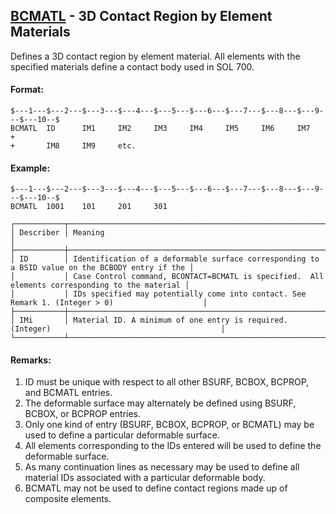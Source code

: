 ## [BCMATL](https://help.hexagonmi.com/bundle/MSC_Nastran_2022.4/page/Nastran_Combined_Book/qrg/bulkab/TOC.BCMATL.xhtml) - 3D Contact Region by Element Materials

Defines a 3D contact region by element material. All elements with the specified materials define a contact body used in SOL 700.

#### Format:

```nastran
$---1---$---2---$---3---$---4---$---5---$---6---$---7---$---8---$---9---$---10--$
BCMATL  ID      IM1     IM2     IM3     IM4     IM5     IM6     IM7     +
+       IM8     IM9     etc.
```

#### Example:

```nastran
$---1---$---2---$---3---$---4---$---5---$---6---$---7---$---8---$---9---$---10--$
BCMATL  1001    101     201     301 
```

```text
┌───────────┬─────────────────────────────────────────────────────────────────────────────────────────────────┐
│ Describer │ Meaning                                                                                         │
├───────────┼─────────────────────────────────────────────────────────────────────────────────────────────────┤
│ ID        │ Identification of a deformable surface corresponding to a BSID value on the BCBODY entry if the │
│           │ Case Control command, BCONTACT=BCMATL is specified.  All elements corresponding to the material │
│           │ IDs specified may potentially come into contact. See Remark 1. (Integer > 0)                    │
├───────────┼─────────────────────────────────────────────────────────────────────────────────────────────────┤
│ IMi       │ Material ID. A minimum of one entry is required. (Integer)                                      │
└───────────┴─────────────────────────────────────────────────────────────────────────────────────────────────┘
```

#### Remarks:

1. ID must be unique with respect to all other BSURF, BCBOX, BCPROP, and BCMATL entries.
2. The deformable surface may alternately be defined using BSURF, BCBOX, or BCPROP entries.
3. Only one kind of entry (BSURF, BCBOX, BCPROP, or BCMATL) may be used to define a particular deformable surface.
4. All elements corresponding to the IDs entered will be used to define the deformable surface.
5. As many continuation lines as necessary may be used to define all material IDs associated with a particular deformable body.
6. BCMATL may not be used to define contact regions made up of composite elements.
